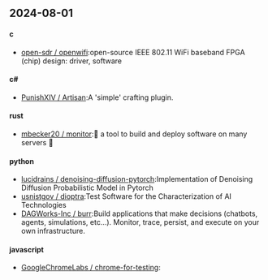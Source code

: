 ## 2024-08-01
#### c
* [open-sdr / openwifi](https://github.com/open-sdr/openwifi):open-source IEEE 802.11 WiFi baseband FPGA (chip) design: driver, software
#### c#
* [PunishXIV / Artisan](https://github.com/PunishXIV/Artisan):A 'simple' crafting plugin.
#### rust
* [mbecker20 / monitor](https://github.com/mbecker20/monitor):🦎 a tool to build and deploy software on many servers 🦎
#### python
* [lucidrains / denoising-diffusion-pytorch](https://github.com/lucidrains/denoising-diffusion-pytorch):Implementation of Denoising Diffusion Probabilistic Model in Pytorch
* [usnistgov / dioptra](https://github.com/usnistgov/dioptra):Test Software for the Characterization of AI Technologies
* [DAGWorks-Inc / burr](https://github.com/DAGWorks-Inc/burr):Build applications that make decisions (chatbots, agents, simulations, etc...). Monitor, trace, persist, and execute on your own infrastructure.
#### javascript
* [GoogleChromeLabs / chrome-for-testing](https://github.com/GoogleChromeLabs/chrome-for-testing):
